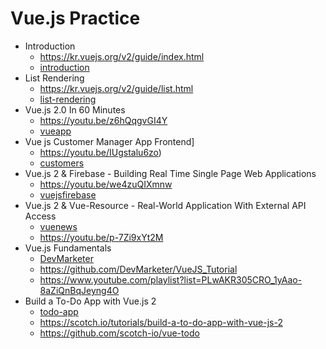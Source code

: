 # Vue.js Practice

- Introduction
  - https://kr.vuejs.org/v2/guide/index.html
  - [introduction](introduction)
- List Rendering
  - https://kr.vuejs.org/v2/guide/list.html
  - [list-rendering](list-rendering)
- Vue.js 2.0 In 60 Minutes
  - https://youtu.be/z6hQqgvGI4Y
  - [vueapp](vueapp)
- Vue js Customer Manager App Frontend]
  - https://youtu.be/IUgstalu6zo)
  - [customers](customers)
- Vue.js 2 & Firebase - Building Real Time Single Page Web Applications
  - https://youtu.be/we4zuQIXmnw
  - [vuejsfirebase](vuejsfirebase)
- Vue.js 2 & Vue-Resource - Real-World Application With External API Access
  - [vuenews](vuenews)
  - https://youtu.be/p-7Zi9xYt2M
- Vue.js Fundamentals
  - [DevMarketer](DevMarketer)
  - https://github.com/DevMarketer/VueJS_Tutorial
  - https://www.youtube.com/playlist?list=PLwAKR305CRO_1yAao-8aZiQnBqJeyng4O
- Build a To-Do App with Vue.js 2
  - [todo-app](todo-app)
  - https://scotch.io/tutorials/build-a-to-do-app-with-vue-js-2  
  - https://github.com/scotch-io/vue-todo
